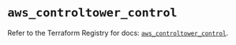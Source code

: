 # `aws_controltower_control`

Refer to the Terraform Registry for docs: [`aws_controltower_control`](https://registry.terraform.io/providers/hashicorp/aws/6.2.0/docs/resources/controltower_control).
